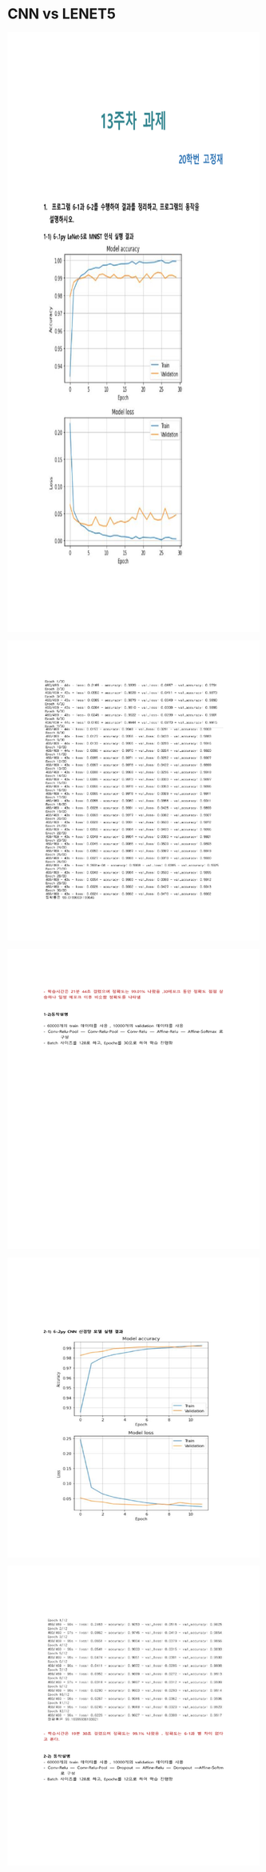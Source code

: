 # **CNN vs LENET5** 

<p align="left" margin=100>  <img src="https://github.com/kjj3436/industrial-AI/blob/master/images/2021-05-26cnn1.png"  width="900" height="1200"> </p>
<p align="left" margin=100>  <img src="https://github.com/kjj3436/industrial-AI/blob/master/images/2021-05-26cnn2.png"  width="900" height="600"> </p>
<p align="left" margin=100>  <img src="https://github.com/kjj3436/industrial-AI/blob/master/images/2021-05-26cnn3.png"  width="900" height="600"> </p>
<p align="left" margin=100>  <img src="https://github.com/kjj3436/industrial-AI/blob/master/images/2021-05-26cnn4.png"  width="900" height="600"> </p>
<p align="left" margin=100>  <img src="https://github.com/kjj3436/industrial-AI/blob/master/images/2021-05-26cnn5.png"  width="900" height="600"> </p>
